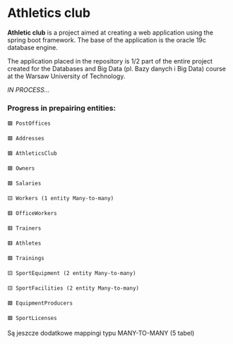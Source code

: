 # Athletics club

**Athletic club** is a project aimed at creating a web application using the spring boot framework.
The base of the application is the oracle 19c database engine.

The application placed in the repository is 1/2 part of the entire project created for the Databases and Big Data (pl. Bazy danych i Big Data) course at the Warsaw University of Technology.

*IN PROCESS...*

### Progress in prepairing entities:

 	🟩 PostOffices

 	🟩 Addresses

 	🟩 AthleticsClub

 	🟩 Owners

    🟩 Salaries
    
    🟨 Workers (1 entity Many-to-many)

    🟥 OfficeWorkers

    🟥 Trainers

    🟥 Athletes

    🟩 Trainings

    🟨 SportEquipment (2 entity Many-to-many)

 	🟨 SportFacilities (2 entity Many-to-many)

    🟩 EquipmentProducers

    🟩 SportLicenses

Są jeszcze dodatkowe mappingi typu MANY-TO-MANY (5 tabel)
